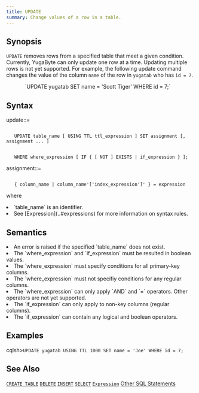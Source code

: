 ```yaml
---
title: UPDATE
summary: Change values of a row in a table.
---
```

<style>
table {
  float: left;
}
#psyn {
  text-indent: 50px;
}
#psyn2 {
  text-indent: 100px;
}
#ptodo {
  color: red
}
</style>

## Synopsis
`UPDATE` removes rows from a specified table that meet a given condition. Currently, YugaByte can only update one row at a time. Updating multiple rows is not yet supported. For example, the following update command changes the value of the column `name` of the row in `yugatab` who has `id = 7`.
<p id=psyn>`UPDATE yugatab SET name = 'Scott Tiger' WHERE id = 7;`</p>

## Syntax
update::=
<p id=psyn><code>
   UPDATE table_name [ USING TTL ttl_expression ] SET assignment [, assignment ... ]
</code></p>
<p id=psyn2><code>
   WHERE where_expression [ IF { [ NOT ] EXISTS | if_expression } ];
</code></p>

assignment::=
<p id=psyn><code>
   { column_name | column_name'['index_expression']' } = expression
</code></p>

where<br>
  <li>`table_name` is an identifier.</li>
  <li>See [Expression](..#expressions) for more information on syntax rules.</li>
</p>

## Semantics
<li>An error is raised if the specified `table_name` does not exist.</li>
<li>The `where_expression` and `if_expression` must be resulted in boolean values.</li>
<li>The `where_expression` must specify conditions for all primary-key columns.</li>
<li>The `where_expression` must not specifiy conditions for any regular columns.</li>
<li>The `where_expression` can only apply `AND` and `=` operators. Other operators are not yet supported.</li>
<li>The `if_expression` can only apply to non-key columns (regular columns).</li>
<li>The `if_expression` can contain any logical and boolean operators.</li>

## Examples

cqlsh>`UPDATE yugatab USING TTL 1000 SET name = 'Joe' WHERE id = 7;`<br>

## See Also

[`CREATE TABLE`](../ddl_create_table)
[`DELETE`](../dml_delete)
[`INSERT`](../dml_insert)
[`SELECT`](../dml_select)
[`Expression`](..#expressions)
[Other SQL Statements](..)
